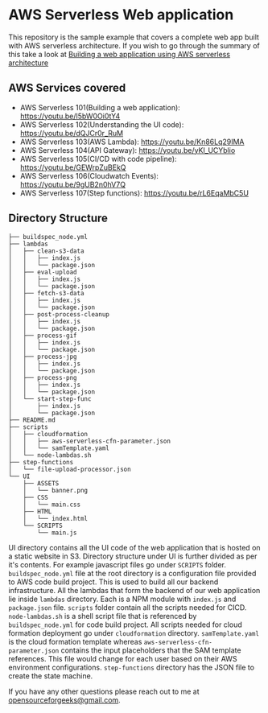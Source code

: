 # AWS Serverless Web application
This repository is the sample example that covers a complete web app built with AWS serverless architecture. If you wish to go through the summary of this take a look at [Building a web application using AWS serverless architecture](http://opensourceforgeeks.blogspot.com/2018/10/building-web-application-using-aws.html)

## AWS Services covered

* AWS Serverless 101(Building a web application): https://youtu.be/I5bW0Oi0tY4
* AWS Serverless 102(Understanding the UI code): https://youtu.be/dQJCr0r_RuM
* AWS Serverless 103(AWS Lambda): https://youtu.be/Kn86Lq29IMA
* AWS Serverless 104(API Gateway): https://youtu.be/yKI_UCYblio
* AWS Serverless 105(CI/CD with code pipeline): https://youtu.be/GEWrpZuBEkQ
* AWS Serverless 106(Cloudwatch Events): https://youtu.be/9gUB2n0hV7Q
* AWS Serverless 107(Step functions): https://youtu.be/rL6EqaMbC5U

## Directory Structure

```
├── buildspec_node.yml
├── lambdas
│   ├── clean-s3-data
│   │   ├── index.js
│   │   └── package.json
│   ├── eval-upload
│   │   ├── index.js
│   │   └── package.json
│   ├── fetch-s3-data
│   │   ├── index.js
│   │   └── package.json
│   ├── post-process-cleanup
│   │   ├── index.js
│   │   └── package.json
│   ├── process-gif
│   │   ├── index.js
│   │   └── package.json
│   ├── process-jpg
│   │   ├── index.js
│   │   └── package.json
│   ├── process-png
│   │   ├── index.js
│   │   └── package.json
│   └── start-step-func
│       ├── index.js
│       └── package.json
├── README.md
├── scripts
│   ├── cloudformation
│   │   ├── aws-serverless-cfn-parameter.json
│   │   └── samTemplate.yaml
│   └── node-lambdas.sh
├── step-functions
│   └── file-upload-processor.json
└── UI
    ├── ASSETS
    │   └── banner.png
    ├── CSS
    │   └── main.css
    ├── HTML
    │   └── index.html
    └── SCRIPTS
        └── main.js

```

UI directory contains all the UI code of the web application that is hosted on a static website in S3. Directory structure under UI is further divided as per it's contents. For example javascript files go under `SCRIPTS` folder. `buildspec_node.yml` file at the root directory is a configuration file provided to AWS code build project. This is used to build all our backend infrastructure. All the lambdas that form the backend of our web application lie inside `lambdas` directory. Each is a NPM module with `index.js` and `package.json` file. `scripts` folder contain all the scripts needed for CICD. `node-lambdas.sh` is a shell script file that is referenced by `buildspec_node.yml` for code build project. All scripts needed for cloud formation deployment go under `cloudformation` directory. `samTemplate.yaml` is the cloud formation template whereas `aws-serverless-cfn-parameter.json` contains the input placeholders that the SAM template references. This file would change for each user based on their AWS environment configurations. `step-functions` directory has the JSON file to create the state machine.

If you have any other questions please reach out to me at opensourceforgeeks@gmail.com.
